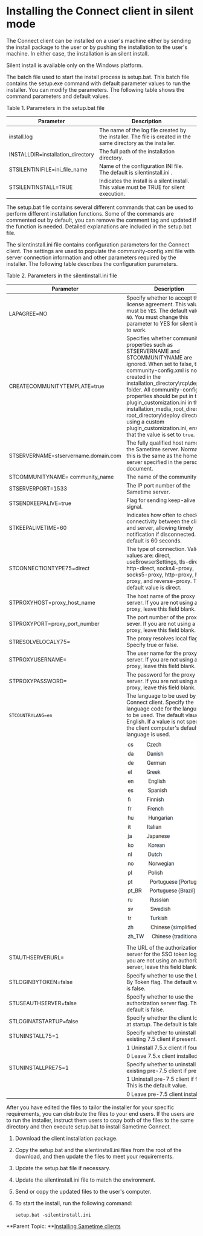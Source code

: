 # Installing the Connect client in silent mode 

The Connect client can be installed on a user's machine either by sending the install package to the user or by pushing the installation to the user's machine. In either case, the installation is an silent install.

Silent install is available only on the Windows platform.

The batch file used to start the install process is setup.bat. This batch file contains the setup.exe command with default parameter values to run the installer. You can modify the parameters. The following table shows the command parameters and default values.

Table 1. Parameters in the setup.bat file

|Parameter|Description|
|---------|-----------|
|install.log|The name of the log file created by the installer. The file is created in the same directory as the installer.|
|INSTALLDIR=installation\_directory|The full path of the installation directory.|
|STSILENTINIFILE=ini\_file\_name|Name of the configuration INI file. The default is silentinstall.ini .|
|STSILENTINSTALL=TRUE|Indicates the install is a silent install. This value must be TRUE for silent execution.|

The setup.bat file contains several different commands that can be used to perform different installation functions. Some of the commands are commented out by default, you can remove the comment tag and updated if the function is needed. Detailed explanations are included in the setup.bat file.

The silentinstall.ini file contains configuration parameters for the Connect client. The settings are used to populate the community-config.xml file with server connection information and other parameters required by the installer. The following table describes the configuration parameters.

Table 2. Parameters in the silentinstall.ini file

|Parameter|Description|
|---------|-----------|
|LAPAGREE=NO|Specify whether to accept the license agreement. This value must be `YES`. The default value is `NO`. You must change this parameter to YES for silent install to work.|
|CREATECOMMUNITYTEMPLATE=true|Specifies whether community properties such as STSERVERNAME and STCOMMUNITYNAME are ignored. When set to false, the community-config.xml is not created in the installation\_directory\\rcp\\deploy folder. All community-config properties should be put in the plugin\_customization.ini in the installation\_media\_root\_directory-root\_directory\\deploy directory. If using a custom plugin\_customization.ini, ensure that the value is set to `true`.|
|STSERVERNAME=stservername.domain.com|The fully qualified host name of the Sametime server. Normally this is the same as the home server specified in the person document.|
|STCOMMUNITYNAME= community\_name|The name of the community.|
|STSERVERPORT=1533|The IP port number of the Sametime server.|
|STSENDKEEPALIVE=true|Flag for sending keep-alive signal.|
|STKEEPALIVETIME=60|Indicates how often to check the connectivity between the client and server, allowing timely notification if disconnected. The default is 60 seconds.|
|STCONNECTIONTYPE75=direct|The type of connection. Valid values are: direct, useBrowserSettings, tls-direct, http-direct, socks4-proxy, socks5-proxy, http-proxy, https-proxy, and reverse-proxy. The default value is direct.|
|STPROXYHOST=proxy\_host\_name|The host name of the proxy server. If you are not using a proxy, leave this field blank.|
|STPROXYPORT=proxy\_port\_number|The port number of the proxy sever. If you are not using a proxy, leave this field blank.|
|STRESOLVELOCALY75=|The proxy resolves local flag . Specify true or false.|
|STPROXYUSERNAME=|The user name for the proxy server. If you are not using a proxy, leave this field blank.|
|STPROXYPASSWORD=|The password for the proxy server. If you are not using a proxy, leave this field blank.|
|`STCOUNTRYLANG=en`|The language to be used by the Connect client. Specify the language code for the language to be used. The default vlaue is English. If a value is not specified, the client computer's default language is used. |
|   |![Sametime Locals](Images/locals.png)|
|STAUTHSERVERURL=|The URL of the authorization server for the SSO token log in. If you are not using an authorization server, leave this field blank.|
|STLOGINBYTOKEN=false|Specify whether to use the Login By Token flag. The default value is false.|
|STUSEAUTHSERVER=false|Specify whether to use the authorization server flag. The default is false.|
|STLOGINATSTARTUP=false|Specify whether the client logins at startup. The default is false.|
|STUNINSTALL75=1|Specify whether to uninstall an existing 7.5 client if present.|
| | 1 Uninstall 7.5.x client if found|
| | 0 Leave 7.5.x client installed|
|STUNINSTALLPRE75=1|Specify whether to uninstall an existing pre-7.5 client if present.|
|  | 1 Uninstall pre-7.5 client if found. This is the default value.|
|  | 0 Leave pre-7.5 client installed|

After you have edited the files to tailor the installer for your specific requirements, you can distribute the files to your end users. If the users are to run the installer, instruct them users to copy both of the files to the same directory and then execute setup.bat to install Sametime Connect.

1.  Download the client installation package.

2.  Copy the setup.bat and the silentinstall.ini files from the root of the download, and then update the files to meet your requirements.

3.  Update the setup.bat file if necessary.

4.  Update the silentinstall.ini file to match the environment.

5.  Send or copy the updated files to the user's computer.

6.  To start the install, run the following command:

    ``` {#codeblock_mgv_nr5_lvb}
    setup.bat -silentinstall.ini
    ```


**Parent Topic:  **[Installing Sametime clients](installing_sametime_clients.md)

